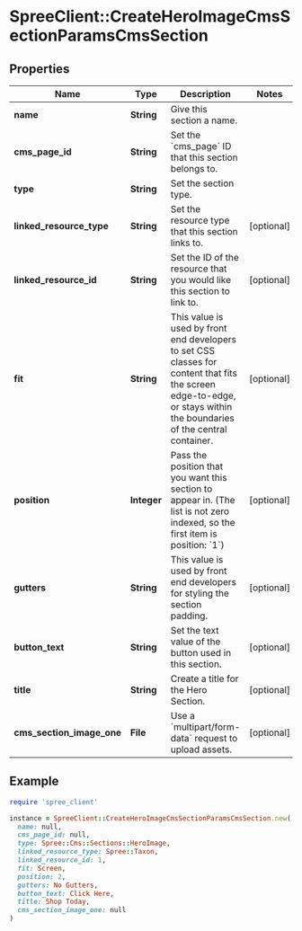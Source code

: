 # SpreeClient::CreateHeroImageCmsSectionParamsCmsSection

## Properties

| Name | Type | Description | Notes |
| ---- | ---- | ----------- | ----- |
| **name** | **String** | Give this section a name. |  |
| **cms_page_id** | **String** | Set the &#x60;cms_page&#x60; ID that this section belongs to. |  |
| **type** | **String** | Set the section type. |  |
| **linked_resource_type** | **String** | Set the resource type that this section links to. | [optional] |
| **linked_resource_id** | **String** | Set the ID of the resource that you would like this section to link to. | [optional] |
| **fit** | **String** | This value is used by front end developers to set CSS classes for content that fits the screen edge-to-edge, or stays within the boundaries of the central container. | [optional] |
| **position** | **Integer** | Pass the position that you want this section to appear in. (The list is not zero indexed, so the first item is position: &#x60;1&#x60;) | [optional] |
| **gutters** | **String** | This value is used by front end developers for styling the section padding. | [optional] |
| **button_text** | **String** | Set the text value of the button used in this section. | [optional] |
| **title** | **String** | Create a title for the Hero Section. | [optional] |
| **cms_section_image_one** | **File** | Use a &#x60;multipart/form-data&#x60; request to upload assets. | [optional] |

## Example

```ruby
require 'spree_client'

instance = SpreeClient::CreateHeroImageCmsSectionParamsCmsSection.new(
  name: null,
  cms_page_id: null,
  type: Spree::Cms::Sections::HeroImage,
  linked_resource_type: Spree::Taxon,
  linked_resource_id: 1,
  fit: Screen,
  position: 2,
  gutters: No Gutters,
  button_text: Click Here,
  title: Shop Today,
  cms_section_image_one: null
)
```

